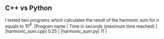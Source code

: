 ## C++ vs Python
I tested two programs which calculates the result of the harmonic sum for n equals to $10^{8}$.
|Program name | Time in seconds (maximum time reached) |
|harmonic_sum.cpp| 0.25 |
|harmonic_sum.py| 11 |
